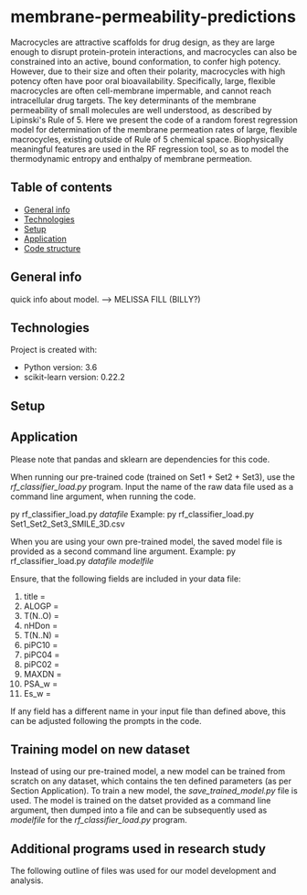 # membrane-permeability-predictions
Macrocycles are attractive scaffolds for drug design, as they are large enough to disrupt protein-protein interactions,
and macrocycles can also be constrained into an active, bound conformation, to confer high potency. However, due to their size and often their 
polarity, macrocycles with high potency often have poor oral bioavailability. Specifically, large, flexible macrocycles are often 
cell-membrane impermable, and cannot reach intracellular drug targets. The key determinants of the membrane permeability of small molecules
are well understood, as described by Lipinski's Rule of 5. Here we present the code of a random forest regression model for determination of 
the membrane permeation rates of large, flexible macrocycles, existing outside of Rule of 5 chemical space. Biophysically meaningful features are
used in the RF regression tool, so as to model the thermodynamic entropy and enthalpy of membrane permeation.

## Table of contents
* [General info](#general-info)
* [Technologies](#technologies)
* [Setup](#setup)
* [Application](#application)
* [Code structure](#code-structure)

## General info
quick info about model. --> MELISSA FILL (BILLY?)
	
## Technologies
Project is created with:
* Python version: 3.6
* scikit-learn version: 0.22.2

	
## Setup

## Application
Please note that pandas and sklearn are dependencies for this code.

When running our pre-trained code (trained on Set1 + Set2 + Set3), use the *rf_classifier_load.py* program.
Input the name of the raw data file used as a command line argument, when running the code.

py rf_classifier_load.py *datafile*
Example: py rf_classifier_load.py Set1_Set2_Set3_SMILE_3D.csv

When you are using your own pre-trained model, the saved model file is provided as a second command line argument.
Example: py rf_classifier_load.py *datafile* *modelfile*

Ensure, that the following fields are included in your data file:
1. title =
2. ALOGP =
3. T(N..O) =
4. nHDon = 
5. T(N..N) =
6. piPC10 =
7. piPC04 =
8. piPC02 =
9. MAXDN =
10. PSA_w =
11. Es_w =

If any field has a different name in your input file than defined above, this can be adjusted following the prompts in the code.

## Training model on new dataset
Instead of using our pre-trained model, a new model can be trained from scratch on any dataset, which contains the ten defined parameters (as per Section Application).
To train a new model, the *save_trained_model.py* file is used. The model is trained on the datset provided as a command line argument, then dumped into a file and can be subsequently used as *modelfile* for the *rf_classifier_load.py* program.

## Additional programs used in research study
The following outline of files was used for our model development and analysis.


